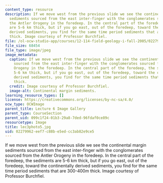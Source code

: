 ```yaml
---
content_type: resource
description: If we move west from the previous slide we see the continental margin
  sediments sourced from the east inter-finger with the conglomerates sourced from
  the Antler Orogeny in the foredeep. In the central part of the foredeep, the sediments
  are 5-6 km thick, but if you go east, out of the foredeep, toward the continentally
  derived sediments, you find for the same time period sediments that are 300-400m
  thick. Image courtesy of Professor Burchfiel.
file: /ol-ocw-studio-app/courses/12-114-field-geology-i-fall-2005/02279962eef7c88be5edcc3ab82e9ce5_lec3photo5.jpg
file_size: 68454
file_type: image/jpeg
image_metadata:
  caption: If we move west from the previous slide we see the continental margin sediments
    sourced from the east inter-finger with the conglomerates sourced from the Antler
    Orogeny in the foredeep. In the central part of the foredeep, the sediments are
    5-6 km thick, but if you go east, out of the foredeep, toward the continentally
    derived sediments, you find for the same time period sediments that are 300-400m
    thick.
  credit: Image courtesy of Professor Burchfiel.
  image-alt: Continental margin sediments.
learning_resource_types: []
license: https://creativecommons.org/licenses/by-nc-sa/4.0/
ocw_type: OCWImage
parent_title: Lecture 6 Image Gallery
parent_type: CourseSection
parent_uid: 099c1f24-01b3-29a8-7ded-96fdaf0ce89c
resourcetype: Image
title: lec3photo5.jpg
uid: 02279962-eef7-c88b-e5ed-cc3ab82e9ce5
---
```

If we move west from the previous slide we see the continental margin sediments sourced from the east inter-finger with the conglomerates sourced from the Antler Orogeny in the foredeep. In the central part of the foredeep, the sediments are 5-6 km thick, but if you go east, out of the foredeep, toward the continentally derived sediments, you find for the same time period sediments that are 300-400m thick. Image courtesy of Professor Burchfiel.